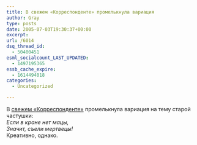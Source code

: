 ```yaml
---
title: В свежем «Корреспонденте» промелькнула вариация
author: Gray
type: posts
date: 2005-07-03T19:30:37+00:00
excerpt:
url: /6014
dsq_thread_id:
  - 50400451
esml_socialcount_LAST_UPDATED:
  - 1497195365
essb_cache_expire:
  - 1614494018
categories:
  - Uncategorized

---
```








В <a href="http://www.korrespondent.net/zhurnal/?main" target="_blank">свежем &#171;Корреспонденте&#187;</a> промелькнула вариация на тему старой частушки:  
_Если в кране нет мацы,  
Значит, съели мертвецы!_  
Креативно, однако.